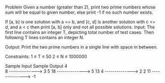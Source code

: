 Problem
Given a number (greater than 2), print two prime numbers whose sum will be equal to given number, else print -1 if no such number exists.

If [a, b] is one solution with a <= b, and [c, d] is another solution with c <= d, and a < c then print [a, b] only
and not all possible solutions.
Input:
The first line contains an integer T, depicting total number of test cases. Then following T lines contains an integer N.

Output:
Print the two prime numbers in a single line with space in between.

Constraints:
1 ≤ T ≤ 50
2 ≤ N ≤ 1000000

Sample Input         Sample Output
4       
8       -------------->     3 5
18      -------------->     5 13
4       -------------->     2 2
11      -------------->     -1     



